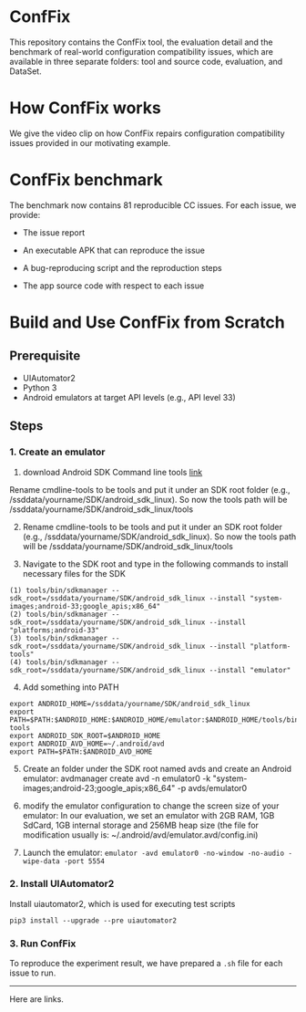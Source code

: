 # ConfFix

This repository contains the ConfFix tool, the evaluation detail and the benchmark of real-world configuration compatibility issues, which are available in three separate folders: tool and source code, evaluation, and DataSet.

# How ConfFix works
We give the video clip on how ConfFix repairs configuration compatibility issues provided in our motivating example.

# ConfFix benchmark

The benchmark now contains 81 reproducible CC issues.
For each issue, we provide:

* The issue report

* An executable APK that can reproduce the issue

* A bug-reproducing script and the reproduction steps

* The app source code with respect to each issue

# Build and Use ConfFix from Scratch

## Prerequisite

* UIAutomator2
* Python 3
* Android emulators at target API levels (e.g., API level 33)

## Steps

### 1. Create an emulator
1. download Android SDK Command line tools [link](https://dl.google.com/android/repository/commandlinetools-linux-7302050_latest.zip)

Rename cmdline-tools to be tools and put it under an SDK root folder (e.g., /ssddata/yourname/SDK/android_sdk_linux). So now the tools path will be /ssddata/yourname/SDK/android_sdk_linux/tools

2. Rename cmdline-tools to be tools and put it under an SDK root folder (e.g., /ssddata/yourname/SDK/android_sdk_linux). So now the tools path will be /ssddata/yourname/SDK/android_sdk_linux/tools

3. Navigate to the SDK root and type in the following commands to install necessary files for the SDK
```
(1) tools/bin/sdkmanager --sdk_root=/ssddata/yourname/SDK/android_sdk_linux --install "system-images;android-33;google_apis;x86_64"
(2) tools/bin/sdkmanager --sdk_root=/ssddata/yourname/SDK/android_sdk_linux --install "platforms;android-33"
(3) tools/bin/sdkmanager --sdk_root=/ssddata/yourname/SDK/android_sdk_linux --install "platform-tools"
(4) tools/bin/sdkmanager --sdk_root=/ssddata/yourname/SDK/android_sdk_linux --install "emulator"
```
4. Add something into PATH

```
export ANDROID_HOME=/ssddata/yourname/SDK/android_sdk_linux
export PATH=$PATH:$ANDROID_HOME:$ANDROID_HOME/emulator:$ANDROID_HOME/tools/bin:$ANDROID_HOME/platform-tools
export ANDROID_SDK_ROOT=$ANDROID_HOME
export ANDROID_AVD_HOME=~/.android/avd
export PATH=$PATH:$ANDROID_AVD_HOME
```

5. Create an folder under the SDK root named avds and create an Android emulator: avdmanager create avd -n emulator0 -k "system-images;android-23;google_apis;x86_64" -p avds/emulator0

6. modify the emulator configuration to change the screen size of your emulator:
In our evaluation, we set an emulator with 2GB RAM, 1GB SdCard, 1GB internal storage and 256MB heap size (the file for modification usually is: ~/.android/avd/emulator.avd/config.ini)

7. Launch the emulator: ```emulator -avd emulator0 -no-window -no-audio -wipe-data -port 5554```


### 2. Install UIAutomator2

Install uiautomator2, which is used for executing test scripts
```
pip3 install --upgrade --pre uiautomator2
```

### 3. Run ConfFix

To reproduce the experiment result, we have prepared a ```.sh``` file for each issue to run.


****
Here are links.
